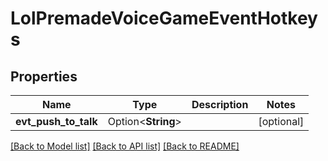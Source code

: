 # LolPremadeVoiceGameEventHotkeys

## Properties

Name | Type | Description | Notes
------------ | ------------- | ------------- | -------------
**evt_push_to_talk** | Option<**String**> |  | [optional]

[[Back to Model list]](../README.md#documentation-for-models) [[Back to API list]](../README.md#documentation-for-api-endpoints) [[Back to README]](../README.md)


